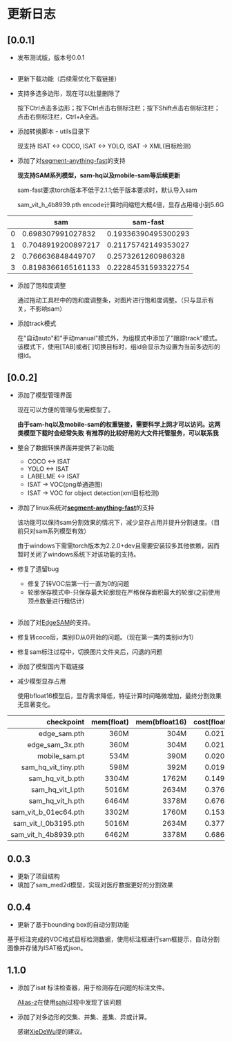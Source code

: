 # 更新日志

## [0.0.1]

* 发布测试版，版本号0.0.1

## 
* 更新下载功能（后续需优化下载链接）
* 支持多选多边形，现在可以批量删除了

    按下Ctrl点击多边形；按下Ctrl点击右侧标注栏；按下Shift点击右侧标注栏；点击右侧标注栏，Ctrl+A全选。
    
* 添加转换脚本 - utils目录下
    
    现支持 ISAT <-> COCO, ISAT <-> YOLO, ISAT -> XML(目标检测) 

* 添加了对[segment-anything-fast](https://github.com/pytorch-labs/segment-anything-fast)的支持
    
    **现支持SAM系列模型，sam-hq以及mobile-sam等后续更新**
    
    sam-fast要求torch版本不低于2.1.1;低于版本要求时，默认导入sam
    
    sam_vit_h_4b8939.pth encode计算时间缩短大概4倍，显存占用缩小到5.6G
    
| | sam | sam-fast |
|----|----|----|
| 0 | 0.698307991027832 | 0.19336390495300293 | 
| 1 | 0.7048919200897217 | 0.21175742149353027 | 
| 2 | 0.766636848449707 | 0.2573261260986328 | 
| 3 | 0.8198366165161133 | 0.22284531593322754 | 

* 添加了饱和度调整
    
    通过拖动工具栏中的饱和度调整条，对图片进行饱和度调整。（只与显示有关，不影响sam）
    
* 添加track模式
    
    在"自动auto"和"手动manual"模式外，为组模式中添加了"跟踪track"模式。该模式下，使用[TAB]或者[`]切换目标时，组id会显示为设置为当前多边形的组id。
    
## [0.0.2]

* 添加了模型管理界面

    现在可以方便的管理与使用模型了。
    
    **由于sam-hq以及mobile-sam的权重链接，需要科学上网才可以访问。这两类模型下载时会经常失败**
    **有推荐的比较好用的大文件托管服务，可以联系我**

* 整合了数据转换界面并提供了新功能
    
    - COCO <-> ISAT
    - YOLO <-> ISAT
    - LABELME <-> ISAT
    - ISAT -> VOC(png单通道图)
    - ISAT -> VOC for object detection(xml目标检测)

* 添加了linux系统对[**segment-anything-fast**](https://github.com/pytorch-labs/segment-anything-fast)的支持
    
    该功能可以保持sam分割效果的情况下，减少显存占用并提升分割速度。（目前只对sam系列模型有效）
    
    由于windows下需需torch版本为2.2.0+dev且需要安装较多其他依赖，因而暂时关闭了windows系统下对该功能的支持。
    

* 修复了遗留bug
    
    - 修复了转VOC后第一行一直为0的问题
    - 轮廓保存模式中-只保存最大轮廓现在严格保存面积最大的轮廓(之前使用顶点数量进行粗估计)

## 
* 添加了对[EdgeSAM](https://github.com/chongzhou96/EdgeSAM)的支持。
* 修复转coco后，类别ID从0开始的问题。（现在第一类的类别id为1）
* 修复sam标注过程中，切换图片文件夹后，闪退的问题
* 添加了模型国内下载链接

* 减少模型显存占用
    
    使用bfloat16模型后，显存需求降低，特征计算时间略微增加，最终分割效果无显著变化。

| checkpoint | mem(float) | mem(bfloat16) | cost(float)| cost(bfloat16) |
|----:|----:|----:|----:|----:|
| edge_sam.pth          | 360M | 304M | 0.0212 | 0.0239 |
| edge_sam_3x.pth       | 360M | 304M | 0.0212 | 0.0239 |
| mobile_sam.pt         | 534M | 390M | 0.0200 | 0.0206 |
| sam_hq_vit_tiny.pth   | 598M | 392M | 0.0196 | 0.0210 |
| sam_hq_vit_b.pth      | 3304M | 1762M | 0.1496 | 0.1676 |
| sam_hq_vit_l.pth      | 5016M | 2634M | 0.3766 | 0.4854 |
| sam_hq_vit_h.pth      | 6464M | 3378M | 0.6764 | 0.9282 |
| sam_vit_b_01ec64.pth  | 3302M | 1760M | 0.1539 | 0.1696 |
| sam_vit_l_0b3195.pth  | 5016M | 2634M | 0.3776 | 0.4833 |
| sam_vit_h_4b8939.pth  | 6462M | 3378M | 0.6863 | 0.9288 |

## 0.0.3

* 更新了项目结构
* 填加了sam_med2d模型，实现对医疗数据更好的分割效果

## 0.0.4

* 更新了基于bounding box的自动分割功能

基于标注完成的VOC格式目标检测数据，使用标注框进行sam框提示，自动分割图像并存储为ISAT格式json。


## 1.1.0

- 添加了isat 标注检查器，用于检测存在问题的标注文件。
  
  [Alias-z](https://github.com/Alias-z)在使用[sahi](https://github.com/obss/sahi)过程中发现了该问题
  
- 添加了对多边形的交集、并集、差集、异或计算。

  感谢[XieDeWu](https://github.com/XieDeWu)提的建议。
